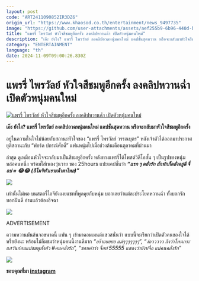```yaml
---
layout: post
code: "ART2411090852IR3DZ6"
origin_url: "https://www.khaosod.co.th/entertainment/news_9497735"
image: "https://github.com/user-attachments/assets/aef255b9-6b96-440d-b60a-5f56b3be97be"
title: "แพรรี่ ไพรวัลย์ หัวใจสีชมพูอีกครั้ง ลงคลิปหวานฉ่ำ เปิดตัวหนุ่มคนใหม่"
description: "เอ๊ะ ยังไง? แพรรี่ ไพรวัลย์ ลงคลิปอวดหนุ่มคนใหม่ แคปชั่นสุดหวาน หรือจะกลับมาหัวใจสีชมพูอีกครั้ง"
category: "ENTERTAINMENT"
language: "th"
date: 2024-11-09T09:00:26.830Z
---
```


# แพรรี่ ไพรวัลย์ หัวใจสีชมพูอีกครั้ง ลงคลิปหวานฉ่ำ เปิดตัวหนุ่มคนใหม่

[![แพรรี่ ไพรวัลย์ หัวใจสีชมพูอีกครั้ง ลงคลิปหวานฉ่ำ เปิดตัวหนุ่มคนใหม่](https://www.khaosod.co.th/wpapp/uploads/2024/11/love1109-1w.jpg "แพรรี่ ไพรวัลย์ หัวใจสีชมพูอีกครั้ง ลงคลิปหวานฉ่ำ เปิดตัวหนุ่มคนใหม่")](https://www.khaosod.co.th/wpapp/uploads/2024/11/love1109-1w.jpg)

**เอ๊ะ ยังไง? แพรรี่ ไพรวัลย์ ลงคลิปอวดหนุ่มคนใหม่ แคปชั่นสุดหวาน หรือจะกลับมาหัวใจสีชมพูอีกครั้ง**

อยู่ในความในใจไม่น้อยกับสถานะหัวใจของ “แพรรี่ ไพรวัลย์ วรรณบุตร” หลังเจ้าตัวได้ออกมาประกาศยุติสถานะกับ “ฟอร์ด ปกรณ์ศักดิ์” แฟนหนุ่มไปเมื่อช่วงต้นเดือนตุลาคมที่ผ่านมา

ล่าสุด ดูเหมือนหัวใจจะกลับมาเป็นสีชมพูอีกครั้ง หลังทางแพรรี่ได้โพสต์วิดีโอสั้น ๆ เป็นรูปของหนุ่มหล่อคนหนึ่ง พร้อมใส่เพลงวุ่นวาย ของ 25hours แปะแคปชั่นว่า _**“แรก ๆ คลั่งรัก สักพักก็คลั่งอยู่ดี จื่อบ่ = 😂😂 (อีโมจิหัวเราะน้ำตาไหล)”**_

[![](https://www.khaosod.co.th/wpapp/uploads/2024/11/love1109-3.jpg)](https://www.khaosod.co.th/wpapp/uploads/2024/11/love1109-3.jpg)

เท่านั้นไม่พอ บนสตอรี่ไอจียังเผยแชทที่พูดคุยกับหนุ่ม บอกเลยว่าแต่ละประโยคหวานฉ่ำ ทั้งบอกรัก บอกฝันดี อ่านแล้วต้องอิจฉา

[![](https://www.khaosod.co.th/wpapp/uploads/2024/11/love1109-2.jpg)](https://www.khaosod.co.th/wpapp/uploads/2024/11/love1109-2.jpg)

ADVERTISEMENT

ความหวานมันล้นจอขนาดนี้ แฟน ๆ เข้ามาคอมเมนต์แซวสนั่นว่า แบบนี้จะเรียกว่าเปิดตัวคนของใจได้หรือยังนะ พร้อมไม่ลืมชมว่าหนุ่มคนนี้งานดีมาก _“อร๊ายยยยย แม่ๆๆๆๆๆๆๆ”, “ง่อววววว ถึงว่าโหนกระแสวันก่อนแม่ชมพูทั้งตัว #คนคลั่งรัก”, “ชอบคำว่า จื่อบ่ 55555 แสดงว่ายังบ่จื่อ แม่คนคลั่งรัก”_

[![](https://www.khaosod.co.th/wpapp/uploads/2024/11/love11091.jpg)](https://www.khaosod.co.th/wpapp/uploads/2024/11/love11091.jpg)

**ขอบคุณที่มา [instagram](https://www.instagram.com/paiwan_wannabud/)**
